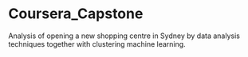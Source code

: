 # Coursera_Capstone

Analysis of opening a new shopping centre in Sydney by data analysis techniques together with clustering machine learning.
